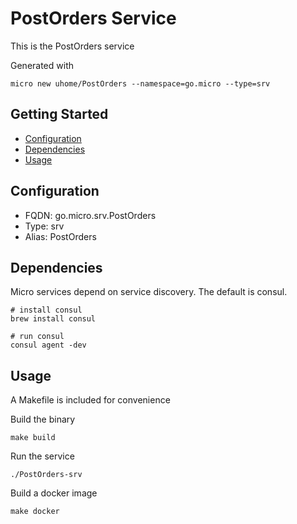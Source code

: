 # PostOrders Service

This is the PostOrders service

Generated with

```
micro new uhome/PostOrders --namespace=go.micro --type=srv
```

## Getting Started

- [Configuration](#configuration)
- [Dependencies](#dependencies)
- [Usage](#usage)

## Configuration

- FQDN: go.micro.srv.PostOrders
- Type: srv
- Alias: PostOrders

## Dependencies

Micro services depend on service discovery. The default is consul.

```
# install consul
brew install consul

# run consul
consul agent -dev
```

## Usage

A Makefile is included for convenience

Build the binary

```
make build
```

Run the service
```
./PostOrders-srv
```

Build a docker image
```
make docker
```